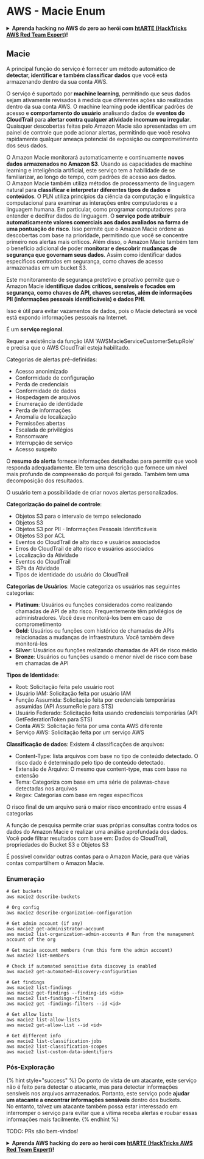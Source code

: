# AWS - Macie Enum

<details>

<summary><strong>Aprenda hacking no AWS do zero ao herói com</strong> <a href="https://training.hacktricks.xyz/courses/arte"><strong>htARTE (HackTricks AWS Red Team Expert)</strong></a><strong>!</strong></summary>

Outras formas de apoiar o HackTricks:

* Se você quer ver sua **empresa anunciada no HackTricks** ou **baixar o HackTricks em PDF**, confira os [**PLANOS DE ASSINATURA**](https://github.com/sponsors/carlospolop)!
* Adquira o [**material oficial PEASS & HackTricks**](https://peass.creator-spring.com)
* Descubra [**A Família PEASS**](https://opensea.io/collection/the-peass-family), nossa coleção de [**NFTs**](https://opensea.io/collection/the-peass-family) exclusivos
* **Junte-se ao grupo** 💬 [**Discord**](https://discord.gg/hRep4RUj7f) ou ao grupo [**telegram**](https://t.me/peass) ou **siga** no **Twitter** 🐦 [**@carlospolopm**](https://twitter.com/carlospolopm)**.**
* **Compartilhe suas técnicas de hacking enviando PRs para os repositórios github** [**HackTricks**](https://github.com/carlospolop/hacktricks) e [**HackTricks Cloud**](https://github.com/carlospolop/hacktricks-cloud).

</details>

## Macie

A principal função do serviço é fornecer um método automático de **detectar, identificar e também classificar dados** que você está armazenando dentro da sua conta AWS.

O serviço é suportado por **machine learning**, permitindo que seus dados sejam ativamente revisados à medida que diferentes ações são realizadas dentro da sua conta AWS. O machine learning pode identificar padrões de acesso e **comportamento do usuário** analisando dados de **eventos do CloudTrail** para **alertar contra qualquer atividade incomum ou irregular**. Quaisquer descobertas feitas pelo Amazon Macie são apresentadas em um painel de controle que pode acionar alertas, permitindo que você resolva rapidamente qualquer ameaça potencial de exposição ou comprometimento dos seus dados.

O Amazon Macie monitorará automaticamente e continuamente **novos dados armazenados no Amazon S3**. Usando as capacidades de machine learning e inteligência artificial, este serviço tem a habilidade de se familiarizar, ao longo do tempo, com padrões de acesso aos dados.\
O Amazon Macie também utiliza métodos de processamento de linguagem natural para **classificar e interpretar diferentes tipos de dados e conteúdos**. O PLN utiliza princípios da ciência da computação e linguística computacional para examinar as interações entre computadores e a linguagem humana. Em particular, como programar computadores para entender e decifrar dados de linguagem. O **serviço pode atribuir automaticamente valores comerciais aos dados avaliados na forma de uma pontuação de risco**. Isso permite que o Amazon Macie ordene as descobertas com base na prioridade, permitindo que você se concentre primeiro nos alertas mais críticos. Além disso, o Amazon Macie também tem o benefício adicional de poder **monitorar e descobrir mudanças de segurança que governam seus dados**. Assim como identificar dados específicos centrados em segurança, como chaves de acesso armazenadas em um bucket S3.

Este monitoramento de segurança protetivo e proativo permite que o Amazon Macie **identifique dados críticos, sensíveis e focados em segurança, como chaves de API, chaves secretas, além de informações PII (informações pessoais identificáveis) e dados PHI**.

Isso é útil para evitar vazamentos de dados, pois o Macie detectará se você está expondo informações pessoais na Internet.

É um **serviço regional**.

Requer a existência da função IAM 'AWSMacieServiceCustomerSetupRole' e precisa que o AWS CloudTrail esteja habilitado.

Categorias de alertas pré-definidas:

* Acesso anonimizado
* Conformidade de configuração
* Perda de credenciais
* Conformidade de dados
* Hospedagem de arquivos
* Enumeração de identidade
* Perda de informações
* Anomalia de localização
* Permissões abertas
* Escalada de privilégios
* Ransomware
* Interrupção de serviço
* Acesso suspeito

O **resumo do alerta** fornece informações detalhadas para permitir que você responda adequadamente. Ele tem uma descrição que fornece um nível mais profundo de compreensão do porquê foi gerado. Também tem uma decomposição dos resultados.

O usuário tem a possibilidade de criar novos alertas personalizados.

**Categorização do painel de controle**:

* Objetos S3 para o intervalo de tempo selecionado
* Objetos S3
* Objetos S3 por PII - Informações Pessoais Identificáveis
* Objetos S3 por ACL
* Eventos do CloudTrail de alto risco e usuários associados
* Erros do CloudTrail de alto risco e usuários associados
* Localização da Atividade
* Eventos do CloudTrail
* ISPs da Atividade
* Tipos de identidade do usuário do CloudTrail

**Categorias de Usuários**: Macie categoriza os usuários nas seguintes categorias:

* **Platinum**: Usuários ou funções considerados como realizando chamadas de API de alto risco. Frequentemente têm privilégios de administradores. Você deve monitorá-los bem em caso de comprometimento
* **Gold**: Usuários ou funções com histórico de chamadas de APIs relacionadas a mudanças de infraestrutura. Você também deve monitorá-los
* **Silver**: Usuários ou funções realizando chamadas de API de risco médio
* **Bronze**: Usuários ou funções usando o menor nível de risco com base em chamadas de API

**Tipos de Identidade**:

* Root: Solicitação feita pelo usuário root
* Usuário IAM: Solicitação feita por usuário IAM
* Função Assumida: Solicitação feita por credenciais temporárias assumidas (API AssumeRole para STS)
* Usuário Federado: Solicitação feita usando credenciais temporárias (API GetFederationToken para STS)
* Conta AWS: Solicitação feita por uma conta AWS diferente
* Serviço AWS: Solicitação feita por um serviço AWS

**Classificação de dados**: Existem 4 classificações de arquivos:

* Content-Type: lista arquivos com base no tipo de conteúdo detectado. O risco dado é determinado pelo tipo de conteúdo detectado.
* Extensão de Arquivo: O mesmo que content-type, mas com base na extensão
* Tema: Categoriza com base em uma série de palavras-chave detectadas nos arquivos
* Regex: Categorias com base em regex específicos

O risco final de um arquivo será o maior risco encontrado entre essas 4 categorias

A função de pesquisa permite criar suas próprias consultas contra todos os dados do Amazon Macie e realizar uma análise aprofundada dos dados. Você pode filtrar resultados com base em: Dados do CloudTrail, propriedades do Bucket S3 e Objetos S3

É possível convidar outras contas para o Amazon Macie, para que várias contas compartilhem o Amazon Macie.

### Enumeração
```
# Get buckets
aws macie2 describe-buckets

# Org config
aws macie2 describe-organization-configuration

# Get admin account (if any)
aws macie2 get-administrator-account
aws macie2 list-organization-admin-accounts # Run from the management account of the org

# Get macie account members (run this form the admin account)
aws macie2 list-members

# Check if automated sensitive data discovey is enabled
aws macie2 get-automated-discovery-configuration

# Get findings
aws macie2 list-findings
aws macie2 get-findings --finding-ids <ids>
aws macie2 list-findings-filters
aws macie2 get -findings-filters --id <id>

# Get allow lists
aws macie2 list-allow-lists
aws macie2 get-allow-list --id <id>

# Get different info
aws macie2 list-classification-jobs
aws macie2 list-classification-scopes
aws macie2 list-custom-data-identifiers
```
### Pós-Exploração

{% hint style="success" %}
Do ponto de vista de um atacante, este serviço não é feito para detectar o atacante, mas para detectar informações sensíveis nos arquivos armazenados. Portanto, este serviço pode **ajudar um atacante a encontrar informações sensíveis** dentro dos buckets.\
No entanto, talvez um atacante também possa estar interessado em interromper o serviço para evitar que a vítima receba alertas e roubar essas informações mais facilmente.
{% endhint %}

TODO: PRs são bem-vindos!

<details>

<summary><strong>Aprenda AWS hacking do zero ao herói com</strong> <a href="https://training.hacktricks.xyz/courses/arte"><strong>htARTE (HackTricks AWS Red Team Expert)</strong></a><strong>!</strong></summary>

Outras formas de apoiar o HackTricks:

* Se você quer ver sua **empresa anunciada no HackTricks** ou **baixar o HackTricks em PDF**, confira os [**PLANOS DE ASSINATURA**](https://github.com/sponsors/carlospolop)!
* Adquira o [**material oficial PEASS & HackTricks**](https://peass.creator-spring.com)
* Descubra [**A Família PEASS**](https://opensea.io/collection/the-peass-family), nossa coleção de [**NFTs**](https://opensea.io/collection/the-peass-family) exclusivos
* **Junte-se ao grupo do** 💬 [**Discord**](https://discord.gg/hRep4RUj7f) ou ao grupo do [**telegram**](https://t.me/peass) ou **siga-me** no **Twitter** 🐦 [**@carlospolopm**](https://twitter.com/carlospolopm)**.**
* **Compartilhe suas técnicas de hacking enviando PRs para os repositórios do** [**HackTricks**](https://github.com/carlospolop/hacktricks) e [**HackTricks Cloud**](https://github.com/carlospolop/hacktricks-cloud) no github.

</details>
